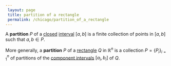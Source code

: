 ```yaml
---
 layout: page
 title: partition of a rectangle
 permalink: /chicago/partition_of_a_rectangle
---
```

A **partition** $P$ of a [closed](https://defsmath.github.io/DefsMath/closed) [interval](https://defsmath.github.io/DefsMath/interval) $[a,b]$ is a finite collection of points in $[a,b]$ such that $a,b \in P$.

More generally, a **partition** $P$ of a [rectangle](https://defsmath.github.io/DefsMath/rectangle) $Q$ in $\mathbb R^n$ is a collection $P = \{P_i\}_{i=1}^n$ of partitions of the [component intervals](https://defsmath.github.io/DefsMath/component_interval) $[a_i,b_i]$ of $Q$. 